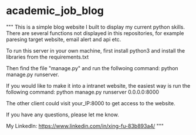# academic_job_blog
"""
This is a simple blog website I built to display my current python skills. There are several functions not displayed in this repositories, for example paresing target website, email alert and api etc.

To run this server in your own machine, first install python3 and install the libraries from the requirements.txt

Then find the file "manage.py" and run the follwoing command: python manage.py runserver.

If you would like to make it into a intranet website, the easiest way is run the following command: python manage.py runserver 0.0.0.0:8000

The other client could visit your_IP:8000 to get access to the website.

If you have any questions, please let me know.

My LinkedIn: https://www.linkedin.com/in/xing-fu-83b893a4/ """
